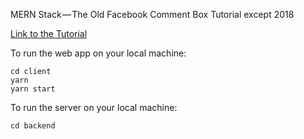MERN Stack — The Old Facebook Comment Box Tutorial except 2018

[Link to the Tutorial](https://medium.com/@bryantheastronaut/ok-here-we-go-b9f683c5a00c)

To run the web app on your local machine:

```
cd client
yarn
yarn start
```

To run the server on your local machine:

```
cd backend
```
